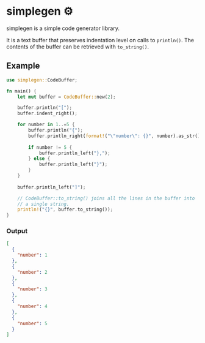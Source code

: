 # simplegen ⚙️

simplegen is a simple code generator library.

It is a text buffer that preserves indentation level on calls to `println()`.
The contents of the buffer can be retrieved with `to_string()`.

## Example

```rust
use simplegen::CodeBuffer;

fn main() {
    let mut buffer = CodeBuffer::new(2);

    buffer.println("[");
    buffer.indent_right();

    for number in 1..=5 {
        buffer.println("{");
        buffer.println_right(format!("\"number\": {}", number).as_str());
        
        if number != 5 {
            buffer.println_left("},");
        } else {
            buffer.println_left("}");
        }
    }
    
    buffer.println_left("]");

    // CodeBuffer::to_string() joins all the lines in the buffer into
    // a single string.
    println!("{}", buffer.to_string());
}
```

### Output

```json
[
  {
    "number": 1
  },
  {
    "number": 2
  },
  {
    "number": 3
  },
  {
    "number": 4
  },
  {
    "number": 5
  }
]
```
